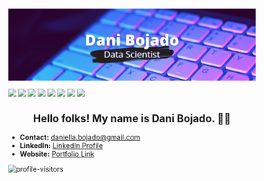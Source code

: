 [![Header](images/dbojado_banner.png "Header")](https://danibojado.com/)

[<img src="https://img.shields.io/badge/python-red?&style=for-the-badge&logo=python&logoColor=white"/>](https://www.python.org/) [<img src="https://img.shields.io/badge/pandas-orange?&style=for-the-badge&logo=pandas&logoColor=white" />](https://pandas.pydata.org) [<img src="https://img.shields.io/badge/numpy-yellow?&style=for-the-badge&logo=numpy&logoColor=white" />](https://numpy.org) [<img src="https://img.shields.io/badge/matplotlib-green?&style=for-the-badge&logo=matplotlib_icon&logoColor=white"/>](https://matplotlib.org) [<img src="https://img.shields.io/badge/github-lightblue?&style=for-the-badge&logo=github&logoColor=white"/>](https://github.com) [<img src="https://img.shields.io/badge/markdown-blue?&style=for-the-badge&logo=markdown&logoColor=white"/>](https://www.markdownguide.org) [<img src="https://img.shields.io/badge/mysql-violet?&style=for-the-badge&logo=mysql&logoColor=white"/>](https://www.mysql.com) [<img src="https://img.shields.io/badge/Jupyter-purple?&style=for-the-badge&logo=Jupyter&logoColor=white"/>](https://jupyter.org)


<h2 align="center">Hello folks! My name is Dani Bojado. 👋🤓</h2>

- <b>Contact:</b> daniella.bojado@gmail.com
- <b>LinkedIn:</b> [LinkedIn Profile](https://www.linkedin.com/in/daniella-bojado) 
- <b>Website:</b> [Portfolio Link](https://danibojado.com/) 

![profile-visitors](https://visitor-badge.glitch.me/badge?page_id=dbojado.dbojado)


